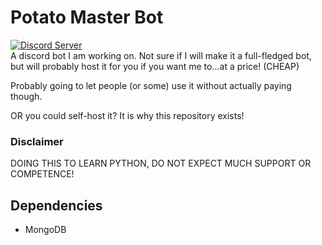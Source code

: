 # Potato Master Bot
[![Discord Server](https://discord.com/api/guilds/1014629466523303997/embed.png)](https://discord.gg/eGBKZdV7X5)  
A discord bot I am working on. Not sure if I will make it a full-fledged bot, but will probably host it for you
if you want me to...at a price! (CHEAP)  
  
Probably going to let people (or some) use it without actually paying though.  

OR you could self-host it? It is why this repository exists!
### Disclaimer
DOING THIS TO LEARN PYTHON, DO NOT EXPECT MUCH SUPPORT OR COMPETENCE!
## Dependencies
* MongoDB
